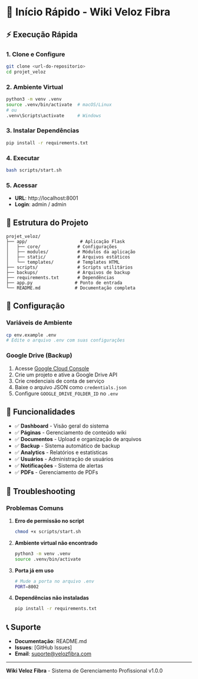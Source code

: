 # 🚀 Início Rápido - Wiki Veloz Fibra

## ⚡ Execução Rápida

### 1. Clone e Configure
```bash
git clone <url-do-repositorio>
cd projet_veloz
```

### 2. Ambiente Virtual
```bash
python3 -m venv .venv
source .venv/bin/activate  # macOS/Linux
# ou
.venv\Scripts\activate     # Windows
```

### 3. Instalar Dependências
```bash
pip install -r requirements.txt
```

### 4. Executar
```bash
bash scripts/start.sh
```

### 5. Acessar
- **URL**: http://localhost:8001
- **Login**: admin / admin

## 📁 Estrutura do Projeto

```
projet_veloz/
├── app/                    # Aplicação Flask
│   ├── core/              # Configurações
│   ├── modules/           # Módulos da aplicação
│   ├── static/            # Arquivos estáticos
│   └── templates/         # Templates HTML
├── scripts/               # Scripts utilitários
├── backups/               # Arquivos de backup
├── requirements.txt       # Dependências
├── app.py                # Ponto de entrada
└── README.md             # Documentação completa
```

## 🔧 Configuração

### Variáveis de Ambiente
```bash
cp env.example .env
# Edite o arquivo .env com suas configurações
```

### Google Drive (Backup)
1. Acesse [Google Cloud Console](https://console.cloud.google.com/)
2. Crie um projeto e ative a Google Drive API
3. Crie credenciais de conta de serviço
4. Baixe o arquivo JSON como `credentials.json`
5. Configure `GOOGLE_DRIVE_FOLDER_ID` no `.env`

## 🎯 Funcionalidades

- ✅ **Dashboard** - Visão geral do sistema
- ✅ **Páginas** - Gerenciamento de conteúdo wiki
- ✅ **Documentos** - Upload e organização de arquivos
- ✅ **Backup** - Sistema automático de backup
- ✅ **Analytics** - Relatórios e estatísticas
- ✅ **Usuários** - Administração de usuários
- ✅ **Notificações** - Sistema de alertas
- ✅ **PDFs** - Gerenciamento de PDFs

## 🚨 Troubleshooting

### Problemas Comuns

1. **Erro de permissão no script**
   ```bash
   chmod +x scripts/start.sh
   ```

2. **Ambiente virtual não encontrado**
   ```bash
   python3 -m venv .venv
   source .venv/bin/activate
   ```

3. **Porta já em uso**
   ```bash
   # Mude a porta no arquivo .env
   PORT=8002
   ```

4. **Dependências não instaladas**
   ```bash
   pip install -r requirements.txt
   ```

## 📞 Suporte

- **Documentação**: README.md
- **Issues**: [GitHub Issues]
- **Email**: suporte@velozfibra.com

---

**Wiki Veloz Fibra** - Sistema de Gerenciamento Profissional v1.0.0 